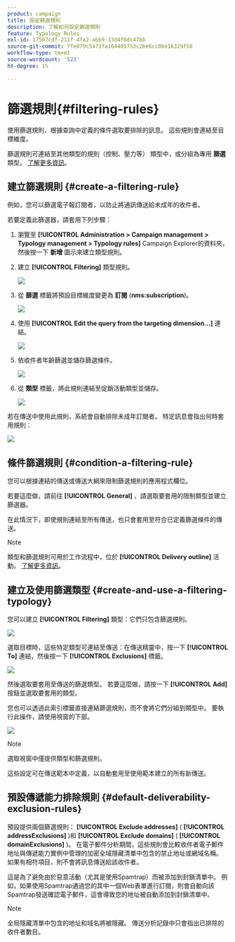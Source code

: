 ```yaml
---
product: campaign
title: 設定篩選規則
description: 了解如何設定篩選規則
feature: Typology Rules
exl-id: 17507cdf-211f-4fa2-abb9-33d4f6dc47bb
source-git-commit: 7fe079c5473fa164405753c2be6cc8be16329f58
workflow-type: tm+mt
source-wordcount: '523'
ht-degree: 1%

---
```


# 篩選規則{#filtering-rules}

使用篩選規則，根據查詢中定義的條件選取要排除的訊息。 這些規則會連結至目標維度。

篩選規則可連結至其他類型的規則（控制、壓力等） 類型中，或分組為專用 **篩選** 類型。 [了解更多資訊](#create-and-use-a-filtering-typology)。

## 建立篩選規則 {#create-a-filtering-rule}

例如，您可以篩選電子報訂閱者，以防止將通訊傳送給未成年的收件者。

若要定義此篩選器，請套用下列步驟：

1. 瀏覽至 **[!UICONTROL Administration > Campaign management > Typology management > Typology rules]** Campaign Explorer的資料夾，然後按一下 **新增** 圖示來建立類型規則。
1. 建立 **[!UICONTROL Filtering]** 類型規則。

   ![](assets/campaign_opt_create_filter_01.png)

1. 從 **篩選** 標籤將預設目標維度變更為 **訂閱** (**nms:subscription**)。

   ![](assets/campaign_opt_create_filter_02.png)

1. 使用 **[!UICONTROL Edit the query from the targeting dimension...]** 連結。

   ![](assets/campaign_opt_create_filter_03.png)

1. 依收件者年齡篩選並儲存篩選條件。

   ![](assets/campaign_opt_create_filter_03b.png)

1. 從 **類型** 標籤，將此規則連結至促銷活動類型並儲存。

   ![](assets/campaign_opt_create_filter_04.png)

若在傳送中使用此規則，系統會自動排除未成年訂閱者。 特定訊息會指出何時套用規則：

![](assets/campaign_opt_create_filter_05.png)

## 條件篩選規則 {#condition-a-filtering-rule}

您可以根據連結的傳送或傳送大綱來限制篩選規則的應用程式欄位。

若要這麼做，請前往 **[!UICONTROL General]** ，請選取要套用的限制類型並建立篩選器。
<!--
![](assets/campaign_opt_create_filter_06.png)
-->


在此情況下，即使規則連結至所有傳送，也只會套用至符合已定義篩選條件的傳送。

>[!NOTE]
>
>類型和篩選規則可用於工作流程中，位於 **[!UICONTROL Delivery outline]** 活動。 [了解更多資訊](../workflow/delivery-outline.md)。

## 建立及使用篩選類型 {#create-and-use-a-filtering-typology}

您可以建立 **[!UICONTROL Filtering]** 類型：它們只包含篩選規則。

![](assets/campaign_opt_create_typo_filtering.png)

選取目標時，這些特定類型可連結至傳送：在傳送精靈中，按一下 **[!UICONTROL To]** 連結，然後按一下 **[!UICONTROL Exclusions]** 標籤。

![](assets/campaign_opt_apply_typo_filtering.png)

然後選取要套用至傳送的篩選類型。 若要這麼做，請按一下 **[!UICONTROL Add]** 按鈕並選取要套用的類型。

您也可以透過此索引標籤直接連結篩選規則，而不會將它們分組到類型中。 要執行此操作，請使用視窗的下部。

![](assets/campaign_opt_select_typo_filtering.png)

>[!NOTE]
>
>選取視窗中僅提供類型和篩選規則。
>
>這些設定可在傳送範本中定義，以自動套用至使用範本建立的所有新傳送。

## 預設傳遞能力排除規則 {#default-deliverability-exclusion-rules}

預設提供兩個篩選規則： **[!UICONTROL Exclude addresses]** ( **[!UICONTROL addressExclusions]** )和 **[!UICONTROL Exclude domains]** ( **[!UICONTROL domainExclusions]** )。 在電子郵件分析期間，這些規則會比較收件者電子郵件地址與傳遞能力實例中管理的加密全域隱藏清單中包含的禁止地址或網域名稱。 如果有相符項目，則不會將訊息傳送給該收件者。

這是為了避免由於惡意活動（尤其是使用Spamtrap）而被添加到封鎖清單中。 例如，如果使用Spamtrap通過您的其中一個Web表單進行訂閱，則會自動向該Spamtrap發送確認電子郵件，這會導致您的地址被自動添加到封鎖清單中。

>[!NOTE]
>
>全局隱藏清單中包含的地址和域名將被隱藏。 傳送分析記錄中只會指出已排除的收件者數目。
